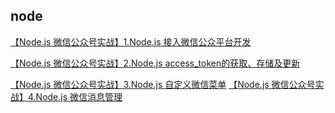 ## node

[【Node.js 微信公众号实战】1.Node.js 接入微信公众平台开发][1]

[【Node.js 微信公众号实战】2.Node.js access_token的获取、存储及更新][2]

[【Node.js 微信公众号实战】3.Node.js 自定义微信菜单][3]
[【Node.js 微信公众号实战】4.Node.js 微信消息管理][4]



[1]: https://cnodejs.org/topic/59294bff9e32cc84569a746a
[2]: https://cnodejs.org/topic/5933d125739a92064a1bd4b6
[3]: https://cnodejs.org/topic/593668946b7ebe7e2979d8c6
[4]: https://cnodejs.org/topic/5939fa64d3575f1303de3aab
